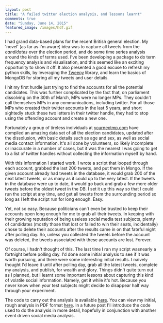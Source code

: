 ```yaml
---
layout: post
title: "A failed twitter election analysis, and lessons learnt"
comments: true
date: "Sunday, June 14, 2015"
featured_image: /images/hdf.gif
---
```


I had grand data-based plans for the recent British general election. My 'novel' (as far as I'm aware) idea was to capture all tweets from the *candidates* over the election period, and do some time series analysis around the kinds of terms used. I've been developing a package to do term frequency analysis and visualisation, and this seemed like an exciting opportunity to show it off. It also presented a good excuse to refresh my python skills, by leveraging the [Tweepy](http://www.tweepy.org/) library, and learn the basics of MongoDB for storing all my tweets and user details.

I hit my first hurdle just trying to find the accounts for all the potential candidates. This was further complicated by the fact that, on parliament dissolving on the 30th of March, MPs were no longer MPs. They couldn't call themselves MPs in any communications, including twitter. For all those MPs who created their twitter accounts in the last 5 years, and short sightedly stuck these two letters in their twitter handle, they had to stop using the offending account and create a new one.

Fortunately a group of tireless individuals at [yournextmp.com](https://yournextmp.com/help/api/) have compiled an amazing data set of all the election candidates, updated after the dissolusion, with basic details such as age and sex, as well as social media contact information. It's all done by volunteers, so likely incomplete or inaccurate in a number of cases, but it was the nearest I was going to get to a list of twitter handles without collecting the information myself by hand.

With this information I started work. I wrote a script that looped through each account, grabbed the last 200 tweets, and put them in Mongo. If the given account already had tweets in the database, it would grab 200 of the next latest tweets, or as many as it could up to the very latest. If the tweets in the database were up to date, it would go back and grab a few more older tweets before the oldest tweet in the DB. I set it up this way so that I could run the script at any time, and get all tweets from the surrounding period so long as I left the script run for long enough. Easy.

Yet, not so easy. Because politicians can't even be trusted to keep their accounts open long enough for me to grab all their tweets. In keeping with their growing reputation of being useless social media test subjects, plenty of candidates (mostly those that lost or failed to win their seats, incidentally) chose to delete their accounts after the results came in on that fateful night after polling day. So, unless you collected the tweets before the account was deleted, the tweets associated with these accounts are lost. Forever.

Of course, I hadn't thought of this. The last time I ran my script wasnearly a fortnight before polling day. I'd done some initial analysis to see if it was worth pursuing, and there were some interesting initial results. I naively thought I'd leave it until after polling day, grab all the latest tweets, complete my analysis, and publish, for wealth and glory. Things didn't quite turn out as I planned, but I learnt some important lessons about capturing this kind of volatile social information. Namely, get it while it's hot. Because you never know when your test subjects might decide to disappear half way through your experiment.

The code to carry out the analysis is available [here](https://github.com/polyphant1/telenico2015). You can view my initial, rough analysis in PDF format [here](/assets/tweet_analysis.pdf). In a future post I'll introduce the code used to do the analysis in more detail, hopefully in conjunction with another event driven social media analysis. 
